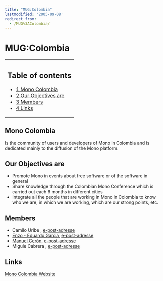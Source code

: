 ```yaml
---
title: "MUG:Colombia"
lastmodified: '2005-09-08'
redirect_from:
  - /MUG%3AColombia/
---
```


MUG:Colombia
============

<table>
<col width="100%" />
<tbody>
<tr class="odd">
<td align="left"><h2>Table of contents</h2>
<ul>
<li><a href="#mono-colombia">1 Mono Colombia</a></li>
<li><a href="#our-objectives-are">2 Our Objectives are</a></li>
<li><a href="#members">3 Members</a></li>
<li><a href="#links">4 Links</a></li>
</ul></td>
</tr>
</tbody>
</table>

Mono Colombia
-------------

Is the community of users and developers of Mono in Colombia and is dedicated mainly to the diffusion of the Mono platform.

Our Objectives are
------------------

-   Promote Mono in events about free software or of the software in general
-   Share knowledge through the Colombian Mono Conference which is carried out each 6 months in different cities
-   Integrate all the people that are working in Mono in Colombia to know who we are, in which we are working, which are our strong points, etc.

Members
-------

-   Camilo Uribe , [e-post-adresse](mailto:camilo.uribe@gmail.com)
-   [Enzo - Eduardo Garcia](http://www.enzolutions.com/), [e-post-adresse](mailto:enzo@enzolutions.com)
-   [Manuel Cerón](http://ceronman.blogspot.com), [e-post-adresse](mailto:ceronman@gmail.com)
-   Migule Cabrera , [e-post-adresse](mailto:mfcabrera@gmail.com)

Links
-----

[Mono Colombia Website](http://www.monocolombia.com/)

